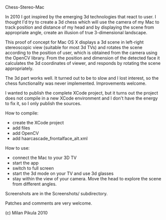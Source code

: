 Chess-Stereo-Mac

In 2010 I got inspired by the emerging 3d technologies that react to user.
I thought I'd try to create a 3d chess which will use the camera of my Mac to
track position and distance of my head and by displaying the scene from
appropriate angle, create an illusion of true 3-dimensional landscape.

This proof of concept for Mac OS X displays a 3d scene in left-right
stereoscopic view (suitable for most 3d TVs) and rotates the scene according to
the position of user, which is obtained from the camera using the OpenCV
library. From the position and dimension of the detected face it calculates the
3d coordinates of viewer, and responds by rotating the scene appropriately.

The 3d part works well. It turned out to be to slow and I lost interest, so the
chess functionality was never implemented. Improvements welcome.

I wanted to publish the complete XCode project, but it turns out the project
does not compile in a new XCode environment and I don't have the energy to
fix it, so I only publish the sources.

How to compile:
- create the XCode project
- add files
- add OpenCV
- add haarcascade_frontalface_alt.xml

How to use:

- connect the Mac to your 3D TV
- start the app
- switch to full screen
- start the 3d mode on your TV and use 3d glasses
- stay within the view of your camera. Move the head to explore the scene from different angles.

Screenshots are in the Screenshots/ subdirectory.

Patches and comments are very welcome.

(c) Milan Pikula 2010
